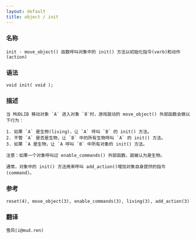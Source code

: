 ```yaml
---
layout: default
title: object / init
---
```


### 名称

    init - move_object() 函数呼叫对象中的 init() 方法以初始化指令(verb)和动作(action)

### 语法

    void init( void );

### 描述

    当 MUDLIB 移动对象 `A` 进入对象 `B`时，游戏驱动的 move_object() 外部函数会做以下行为：

    1. 如果 `A` 是生物(living)，让 `A` 呼叫 `B` 的 init() 方法。
    2. 不管 `A` 是否是生物，让 `B` 中的所有生物呼叫 `A` 的 init() 方法。
    3. 如果 `A 是生物，让 `A 呼叫 `B` 中所有对象的 init() 方法。

    注意：如果一个对象呼叫过 enable_commands() 外部函数，就被认为是生物。

    通常，对象中的 init() 方法用来呼叫 add_action()增加对象自身提供的指令(command)。

### 参考

    reset(4), move_object(3), enable_commands(3), living(3), add_action(3)

### 翻译

    雪风(i@mud.ren)
